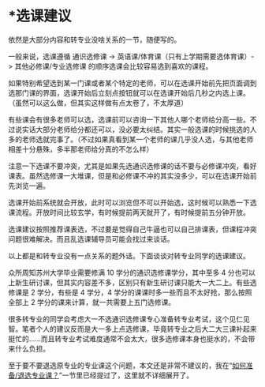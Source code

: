 # \*选课建议

依然是大部分内容和转专业没啥关系的一节，随便写的。

一般来说，选课遵循 通识选修课 -> 英语课/体育课（只有上学期需要选体育课）-> 其他必修课/专业选修课 的顺序选课会比较容易选到喜欢的课程。

如果特别希望选到某一门课或者某个特定的老师，可以在选课开始前先把页面调到选那门课的界面，选课开始后立刻点按钮就可以在选课开始后几秒之内选上课。（虽然可以这么做，但其实这样做有点太卷了，不太厚道）

有些课会有很多老师可以选，选课前可以咨询一下其他人哪个老师给分高一些。不过说实话大部分老师给分都还可以，没必要太纠结。其实一般选课的时候挑选的人多的老师选就完事了。（不过如果真看到某一个老师的课几乎没人选，与其他老师相差十分悬殊，多半那老师给分真的不怎么样）

注意一下选课不要冲突，尤其是如果先选通识选修课的话不要与必修课冲突，看好课表。虽然选修课一大堆课，但是和必修课不冲的其实没多少，可以在选课开始前先浏览一遍。

选课开始前系统就会开放，此时可以浏览但不可以开始选，这时候可以熟悉一下选课流程。开放时间比较玄学，有时候提前两天就开了，有时候提前五分钟开放。

选课建议按照推荐课表选，不过要是觉得自己牛逼也可以自己排课表，但课程冲突问题很难解决。而且乱选课辅导员可能会找过来谈话。

以上都是和转专业没有一点关系的题外话。下面谈谈对转专业同学的选课建议。

众所周知苏州大学毕业需要修满 10 学分的通识选修课学分，其中至多 4 分也可以上新生研讨课，但其实内容差不多，区别只有新生研讨课只能大一大二上。有些选修课是 2 学分，有些是 4 学分，4 学分的课课时多一些而且不太好抢，那么按照全部上 2 学分的课来计算，就一共需要上五门选修课。

很多转专业的同学会考虑大一不选通识选修课专心准备转专业考试，这个见仁见智。笔者个人的建议反而是大一多上点选修课，毕竟转专业之后大二大三课补起来挺忙的……而且转专业考试难度通常不会太大，很多选修课本身也挺水的，不会带来什么负担。

至于要不要退选原专业的专业课这个问题，本文还是非常不建议的，我在“[如何准备/退选专业课？](../如何准备/退选专业课？.md)”一节里已经提过了，这里就不详细展开了。
